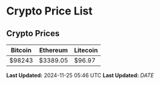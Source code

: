 # Crypto Price List

## Crypto Prices
| Bitcoin | Ethereum | Litecoin |
| ------- | -------- | -------- |
| $98243 | $3389.05 | $96.97 |
**Last Updated:** 2024-11-25 05:46 UTC
**Last Updated:** $DATE$
